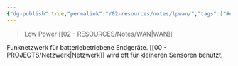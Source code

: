 ```yaml
---
{"dg-publish":true,"permalink":"/02-resources/notes/lpwan/","tags":["#netzwerk"],"noteIcon":"","updated":"2024-06-08T00:41:07.842+02:00"}
---
```


> Low Power [[02 - RESOURCES/Notes/WAN\|WAN]]

Funknetzwerk für batteriebetriebene Endgeräte. [[00 - PROJECTS/Netzwerk\|Netzwerk]] wird oft für kleineren Sensoren benutzt.